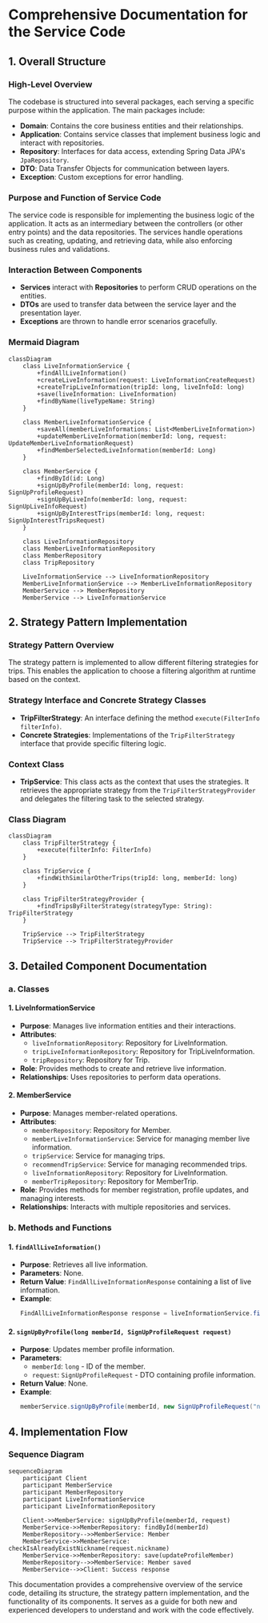 # Comprehensive Documentation for the Service Code

## 1. Overall Structure

### High-Level Overview
The codebase is structured into several packages, each serving a specific purpose within the application. The main packages include:

- **Domain**: Contains the core business entities and their relationships.
- **Application**: Contains service classes that implement business logic and interact with repositories.
- **Repository**: Interfaces for data access, extending Spring Data JPA's `JpaRepository`.
- **DTO**: Data Transfer Objects for communication between layers.
- **Exception**: Custom exceptions for error handling.

### Purpose and Function of Service Code
The service code is responsible for implementing the business logic of the application. It acts as an intermediary between the controllers (or other entry points) and the data repositories. The services handle operations such as creating, updating, and retrieving data, while also enforcing business rules and validations.

### Interaction Between Components
- **Services** interact with **Repositories** to perform CRUD operations on the entities.
- **DTOs** are used to transfer data between the service layer and the presentation layer.
- **Exceptions** are thrown to handle error scenarios gracefully.

### Mermaid Diagram
```mermaid
classDiagram
    class LiveInformationService {
        +findAllLiveInformation()
        +createLiveInformation(request: LiveInformationCreateRequest)
        +createTripLiveInformation(tripId: long, liveInfoId: long)
        +save(liveInformation: LiveInformation)
        +findByName(liveTypeName: String)
    }

    class MemberLiveInformationService {
        +saveAll(memberLiveInformations: List<MemberLiveInformation>)
        +updateMemberLiveInformation(memberId: long, request: UpdateMemberLiveInformationRequest)
        +findMemberSelectedLiveInformation(memberId: Long)
    }

    class MemberService {
        +findById(id: Long)
        +signUpByProfile(memberId: long, request: SignUpProfileRequest)
        +signUpByLiveInfo(memberId: long, request: SignUpLiveInfoRequest)
        +signUpByInterestTrips(memberId: long, request: SignUpInterestTripsRequest)
    }

    class LiveInformationRepository
    class MemberLiveInformationRepository
    class MemberRepository
    class TripRepository

    LiveInformationService --> LiveInformationRepository
    MemberLiveInformationService --> MemberLiveInformationRepository
    MemberService --> MemberRepository
    MemberService --> LiveInformationService
```

## 2. Strategy Pattern Implementation

### Strategy Pattern Overview
The strategy pattern is implemented to allow different filtering strategies for trips. This enables the application to choose a filtering algorithm at runtime based on the context.

### Strategy Interface and Concrete Strategy Classes
- **TripFilterStrategy**: An interface defining the method `execute(FilterInfo filterInfo)`.
- **Concrete Strategies**: Implementations of the `TripFilterStrategy` interface that provide specific filtering logic.

### Context Class
- **TripService**: This class acts as the context that uses the strategies. It retrieves the appropriate strategy from the `TripFilterStrategyProvider` and delegates the filtering task to the selected strategy.

### Class Diagram
```mermaid
classDiagram
    class TripFilterStrategy {
        +execute(filterInfo: FilterInfo)
    }

    class TripService {
        +findWithSimilarOtherTrips(tripId: long, memberId: long)
    }

    class TripFilterStrategyProvider {
        +findTripsByFilterStrategy(strategyType: String): TripFilterStrategy
    }

    TripService --> TripFilterStrategy
    TripService --> TripFilterStrategyProvider
```

## 3. Detailed Component Documentation

### a. Classes

#### 1. LiveInformationService
- **Purpose**: Manages live information entities and their interactions.
- **Attributes**:
  - `liveInformationRepository`: Repository for LiveInformation.
  - `tripLiveInformationRepository`: Repository for TripLiveInformation.
  - `tripRepository`: Repository for Trip.
- **Role**: Provides methods to create and retrieve live information.
- **Relationships**: Uses repositories to perform data operations.

#### 2. MemberService
- **Purpose**: Manages member-related operations.
- **Attributes**:
  - `memberRepository`: Repository for Member.
  - `memberLiveInformationService`: Service for managing member live information.
  - `tripService`: Service for managing trips.
  - `recommendTripService`: Service for managing recommended trips.
  - `liveInformationRepository`: Repository for LiveInformation.
  - `memberTripRepository`: Repository for MemberTrip.
- **Role**: Provides methods for member registration, profile updates, and managing interests.
- **Relationships**: Interacts with multiple repositories and services.

### b. Methods and Functions

#### 1. `findAllLiveInformation()`
- **Purpose**: Retrieves all live information.
- **Parameters**: None.
- **Return Value**: `FindAllLiveInformationResponse` containing a list of live information.
- **Example**:
  ```java
  FindAllLiveInformationResponse response = liveInformationService.findAllLiveInformation();
  ```

#### 2. `signUpByProfile(long memberId, SignUpProfileRequest request)`
- **Purpose**: Updates member profile information.
- **Parameters**:
  - `memberId`: `long` - ID of the member.
  - `request`: `SignUpProfileRequest` - DTO containing profile information.
- **Return Value**: None.
- **Example**:
  ```java
  memberService.signUpByProfile(memberId, new SignUpProfileRequest("nickname", birthday, genderType));
  ```

## 4. Implementation Flow

### Sequence Diagram
```mermaid
sequenceDiagram
    participant Client
    participant MemberService
    participant MemberRepository
    participant LiveInformationService
    participant LiveInformationRepository

    Client->>MemberService: signUpByProfile(memberId, request)
    MemberService->>MemberRepository: findById(memberId)
    MemberRepository-->>MemberService: Member
    MemberService->>MemberService: checkIsAlreadyExistNickname(request.nickname)
    MemberService->>MemberRepository: save(updateProfileMember)
    MemberRepository-->>MemberService: Member saved
    MemberService-->>Client: Success response
```

This documentation provides a comprehensive overview of the service code, detailing its structure, the strategy pattern implementation, and the functionality of its components. It serves as a guide for both new and experienced developers to understand and work with the code effectively.
